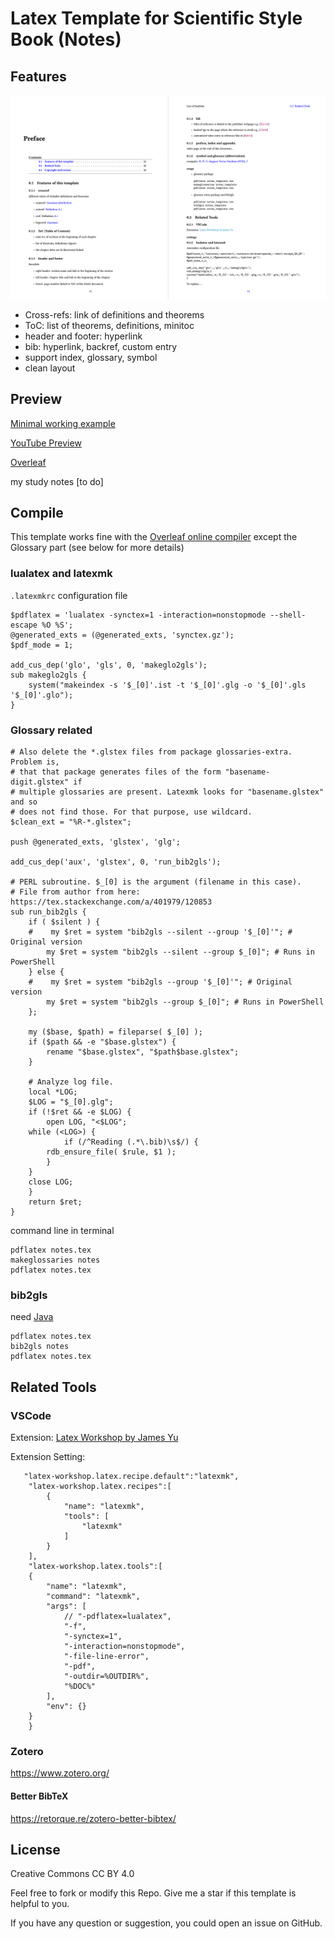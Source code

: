 # Latex Template for Scientific Style Book (Notes)

## Features
![](Preface.png)
- Cross-refs: link of definitions and theorems
- ToC: list of theorems, definitions, minitoc
- header and footer: hyperlink
- bib: hyperlink, backref, custom entry
- support index, glossary, symbol
- clean layout


## Preview
[Minimal working example](https://github.com/Jue-Xu/Latex-Template-for-Scientific-Style-Book/blob/main/notes_template.pdf)

[YouTube Preview](https://youtu.be/eR4vrsafcxk)

[Overleaf](https://www.overleaf.com/learn/latex/Glossaries)

my study notes [to do]

## Compile
This template works fine with the [Overleaf online compiler](https://www.overleaf.com/latex/templates/latex-template-for-scientific-style-book/ntprxjksmqxx) except the Glossary part (see below for more details)

###  lualatex and latexmk
`.latexmkrc` configuration file
```
$pdflatex = 'lualatex -synctex=1 -interaction=nonstopmode --shell-escape %O %S';
@generated_exts = (@generated_exts, 'synctex.gz');
$pdf_mode = 1;

add_cus_dep('glo', 'gls', 0, 'makeglo2gls');
sub makeglo2gls {
    system("makeindex -s '$_[0]'.ist -t '$_[0]'.glg -o '$_[0]'.gls '$_[0]'.glo");
}
```

### Glossary related
```
# Also delete the *.glstex files from package glossaries-extra. Problem is,
# that that package generates files of the form "basename-digit.glstex" if
# multiple glossaries are present. Latexmk looks for "basename.glstex" and so
# does not find those. For that purpose, use wildcard.
$clean_ext = "%R-*.glstex";

push @generated_exts, 'glstex', 'glg';

add_cus_dep('aux', 'glstex', 0, 'run_bib2gls');

# PERL subroutine. $_[0] is the argument (filename in this case).
# File from author from here: https://tex.stackexchange.com/a/401979/120853
sub run_bib2gls {
    if ( $silent ) {
    #    my $ret = system "bib2gls --silent --group '$_[0]'"; # Original version
        my $ret = system "bib2gls --silent --group $_[0]"; # Runs in PowerShell
    } else {
    #    my $ret = system "bib2gls --group '$_[0]'"; # Original version
        my $ret = system "bib2gls --group $_[0]"; # Runs in PowerShell
    };

    my ($base, $path) = fileparse( $_[0] );
    if ($path && -e "$base.glstex") {
        rename "$base.glstex", "$path$base.glstex";
    }

    # Analyze log file.
    local *LOG;
    $LOG = "$_[0].glg";
    if (!$ret && -e $LOG) {
        open LOG, "<$LOG";
    while (<LOG>) {
            if (/^Reading (.*\.bib)\s$/) {
        rdb_ensure_file( $rule, $1 );
        }
    }
    close LOG;
    }
    return $ret;
}
```

command line in terminal
```
pdflatex notes.tex
makeglossaries notes
pdflatex notes.tex
```

### bib2gls
need [Java](https://java.com/en/download/)
```
pdflatex notes.tex
bib2gls notes
pdflatex notes.tex
```

## Related Tools

### VSCode
Extension: [Latex Workshop by James Yu](https://marketplace.visualstudio.com/items?itemName=James-Yu.latex-workshop)

Extension Setting:
```
   "latex-workshop.latex.recipe.default":"latexmk",
    "latex-workshop.latex.recipes":[
        {
            "name": "latexmk",
            "tools": [
                "latexmk"
            ]
        }
    ],
    "latex-workshop.latex.tools":[
    {
        "name": "latexmk",
        "command": "latexmk",
        "args": [
            // "-pdflatex=lualatex",
            "-f",
            "-synctex=1",
            "-interaction=nonstopmode",
            "-file-line-error",
            "-pdf",
            "-outdir=%OUTDIR%",
            "%DOC%"
        ],
        "env": {}
    }
    }
```

### Zotero
https://www.zotero.org/

#### Better BibTeX
https://retorque.re/zotero-better-bibtex/

## License 
Creative Commons CC BY 4.0


Feel free to fork or modify this Repo.
Give me a star if this template is helpful to you.

If you have any question or suggestion, you could open an issue on GitHub.